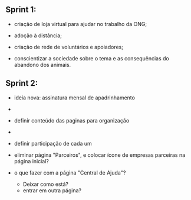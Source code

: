 ## Sprint 1:

- criação de loja virtual para ajudar no trabalho da ONG;

- adoção à distância;

- criação de rede de voluntários e apoiadores;

- conscientizar a sociedade sobre o tema e as consequências do abandono dos animais.


## Sprint 2:
- ideia nova: assinatura mensal de apadrinhamento
- 
- definir conteúdo das paginas para organização 
- 
- definir participação de cada um

- eliminar página "Parceiros", e colocar ícone de empresas parceiras na página inicial?

- o que fazer com a página "Central de Ajuda"? 
    - Deixar como está?
    - entrar em outra página?

